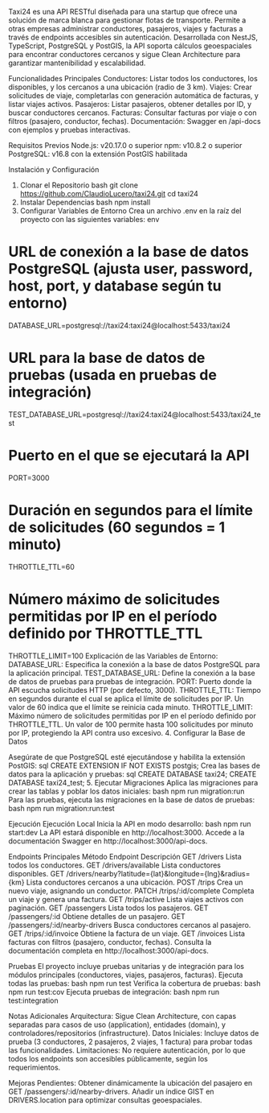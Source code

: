 Taxi24 es una API RESTful diseñada para una startup que ofrece una solución de marca blanca para gestionar flotas de transporte. Permite a otras empresas administrar conductores, pasajeros, viajes y facturas a través de endpoints accesibles sin autenticación. Desarrollada con NestJS, TypeScript, PostgreSQL y PostGIS, la API soporta cálculos geoespaciales para encontrar conductores cercanos y sigue Clean Architecture para garantizar mantenibilidad y escalabilidad.

Funcionalidades Principales
Conductores: Listar todos los conductores, los disponibles, y los cercanos a una ubicación (radio de 3 km).
Viajes: Crear solicitudes de viaje, completarlas con generación automática de facturas, y listar viajes activos.
Pasajeros: Listar pasajeros, obtener detalles por ID, y buscar conductores cercanos.
Facturas: Consultar facturas por viaje o con filtros (pasajero, conductor, fechas).
Documentación: Swagger en /api-docs con ejemplos y pruebas interactivas.

Requisitos Previos
Node.js: v20.17.0 o superior
npm: v10.8.2 o superior
PostgreSQL: v16.8 con la extensión PostGIS habilitada

Instalación y Configuración

1. Clonar el Repositorio
   bash
   git clone https://github.com/ClaudioLucero/taxi24.git
   cd taxi24
2. Instalar Dependencias
   bash
   npm install
3. Configurar Variables de Entorno
   Crea un archivo .env en la raíz del proyecto con las siguientes variables:
   env

# URL de conexión a la base de datos PostgreSQL (ajusta user, password, host, port, y database según tu entorno)

DATABASE_URL=postgresql://taxi24:taxi24@localhost:5433/taxi24

# URL para la base de datos de pruebas (usada en pruebas de integración)

TEST_DATABASE_URL=postgresql://taxi24:taxi24@localhost:5433/taxi24_test

# Puerto en el que se ejecutará la API

PORT=3000

# Duración en segundos para el límite de solicitudes (60 segundos = 1 minuto)

THROTTLE_TTL=60

# Número máximo de solicitudes permitidas por IP en el período definido por THROTTLE_TTL

THROTTLE_LIMIT=100
Explicación de las Variables de Entorno:
DATABASE_URL: Especifica la conexión a la base de datos PostgreSQL para la aplicación principal.
TEST_DATABASE_URL: Define la conexión a la base de datos de pruebas para pruebas de integración.
PORT: Puerto donde la API escucha solicitudes HTTP (por defecto, 3000).
THROTTLE_TTL: Tiempo en segundos durante el cual se aplica el límite de solicitudes por IP. Un valor de 60 indica que el límite se reinicia cada minuto.
THROTTLE_LIMIT: Máximo número de solicitudes permitidas por IP en el período definido por THROTTLE_TTL. Un valor de 100 permite hasta 100 solicitudes por minuto por IP, protegiendo la API contra uso excesivo. 4. Configurar la Base de Datos

Asegúrate de que PostgreSQL esté ejecutándose y habilita la extensión PostGIS:
sql
CREATE EXTENSION IF NOT EXISTS postgis;
Crea las bases de datos para la aplicación y pruebas:
sql
CREATE DATABASE taxi24;
CREATE DATABASE taxi24_test; 5. Ejecutar Migraciones
Aplica las migraciones para crear las tablas y poblar los datos iniciales:
bash
npm run migration:run
Para las pruebas, ejecuta las migraciones en la base de datos de pruebas:
bash
npm run migration:run:test

Ejecución
Ejecución Local
Inicia la API en modo desarrollo:
bash
npm run start:dev
La API estará disponible en http://localhost:3000. Accede a la documentación Swagger en http://localhost:3000/api-docs.



Endpoints Principales
Método
Endpoint
Descripción
GET
/drivers
Lista todos los conductores.
GET
/drivers/available
Lista conductores disponibles.
GET
/drivers/nearby?latitude={lat}&longitude={lng}&radius={km}
Lista conductores cercanos a una ubicación.
POST
/trips
Crea un nuevo viaje, asignando un conductor.
PATCH
/trips/:id/complete
Completa un viaje y genera una factura.
GET
/trips/active
Lista viajes activos con paginación.
GET
/passengers
Lista todos los pasajeros.
GET
/passengers/:id
Obtiene detalles de un pasajero.
GET
/passengers/:id/nearby-drivers
Busca conductores cercanos al pasajero.
GET
/trips/:id/invoice
Obtiene la factura de un viaje.
GET
/invoices
Lista facturas con filtros (pasajero, conductor, fechas).
Consulta la documentación completa en http://localhost:3000/api-docs.

Pruebas
El proyecto incluye pruebas unitarias y de integración para los módulos principales (conductores, viajes, pasajeros, facturas).
Ejecuta todas las pruebas:
bash
npm run test
Verifica la cobertura de pruebas:
bash
npm run test:cov
Ejecuta pruebas de integración:
bash
npm run test:integration

Notas Adicionales
Arquitectura: Sigue Clean Architecture, con capas separadas para casos de uso (application), entidades (domain), y controladores/repositorios (infrastructure).
Datos Iniciales: Incluye datos de prueba (3 conductores, 2 pasajeros, 2 viajes, 1 factura) para probar todas las funcionalidades.
Limitaciones: No requiere autenticación, por lo que todos los endpoints son accesibles públicamente, según los requerimientos.

Mejoras Pendientes:
Obtener dinámicamente la ubicación del pasajero en GET /passengers/:id/nearby-drivers.
Añadir un índice GIST en DRIVERS.location para optimizar consultas geoespaciales.
